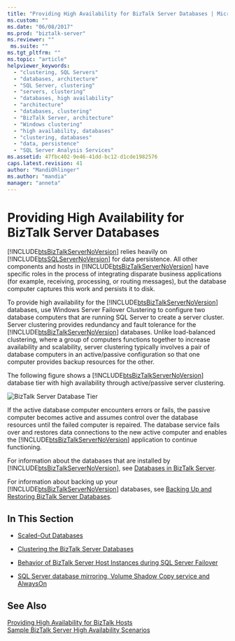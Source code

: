 ```yaml
---
title: "Providing High Availability for BizTalk Server Databases | Microsoft Docs"
ms.custom: ""
ms.date: "06/08/2017"
ms.prod: "biztalk-server"
ms.reviewer: ""
 ms.suite: ""
ms.tgt_pltfrm: ""
ms.topic: "article"
helpviewer_keywords: 
  - "clustering, SQL Servers"
  - "databases, architecture"
  - "SQL Server, clustering"
  - "servers, clustering"
  - "databases, high availability"
  - "architecture"
  - "databases, clustering"
  - "BizTalk Server, architecture"
  - "Windows clustering"
  - "high availability, databases"
  - "clustering, databases"
  - "data, persistence"
  - "SQL Server Analysis Services"
ms.assetid: 47fbc402-9e46-41dd-bc12-d1cde1982576
caps.latest.revision: 41
author: "MandiOhlinger"
ms.author: "mandia"
manager: "anneta"
---
```

# Providing High Availability for BizTalk Server Databases
[!INCLUDE[btsBizTalkServerNoVersion](../includes/btsbiztalkservernoversion-md.md)] relies heavily on [!INCLUDE[btsSQLServerNoVersion](../includes/btssqlservernoversion-md.md)] for data persistence. All other components and hosts in [!INCLUDE[btsBizTalkServerNoVersion](../includes/btsbiztalkservernoversion-md.md)] have specific roles in the process of integrating disparate business applications (for example, receiving, processing, or routing messages), but the database computer captures this work and persists it to disk.  
  
 To provide high availability for the [!INCLUDE[btsBizTalkServerNoVersion](../includes/btsbiztalkservernoversion-md.md)] databases, use Windows Server Failover Clustering to configure two database computers that are running SQL Server to create a server cluster. Server clustering provides redundancy and fault tolerance for the [!INCLUDE[btsBizTalkServerNoVersion](../includes/btsbiztalkservernoversion-md.md)] databases. Unlike load-balanced clustering, where a group of computers functions together to increase availability and scalability, server clustering typically involves a pair of database computers in an active/passive configuration so that one computer provides backup resources for the other.  
  
 The following figure shows a [!INCLUDE[btsBizTalkServerNoVersion](../includes/btsbiztalkservernoversion-md.md)] database tier with high availability through active/passive server clustering.  
  
 ![BizTalk Server Database Tier](../core/media/tdi-highava-sqlcluster.gif "TDI_HighAva_SQLCluster")  
  
 If the active database computer encounters errors or fails, the passive computer becomes active and assumes control over the database resources until the failed computer is repaired. The database service fails over and restores data connections to the new active computer and enables the [!INCLUDE[btsBizTalkServerNoVersion](../includes/btsbiztalkservernoversion-md.md)] application to continue functioning.  
  
 For information about the databases that are installed by [!INCLUDE[btsBizTalkServerNoVersion](../includes/btsbiztalkservernoversion-md.md)], see [Databases in BizTalk Server](../core/databases-in-biztalk-server.md).  
  
 For information about backing up your [!INCLUDE[btsBizTalkServerNoVersion](../includes/btsbiztalkservernoversion-md.md)] databases, see [Backing Up and Restoring BizTalk Server Databases](../core/backing-up-and-restoring-biztalk-server-databases.md).  
  
## In This Section  
  
-   [Scaled-Out Databases](../core/scaled-out-databases.md)  
  
-   [Clustering the BizTalk Server Databases](../core/clustering-the-biztalk-server-databases1.md)  
  
-   [Behavior of BizTalk Server Host Instances during SQL Server Failover](../core/behavior-of-biztalk-server-host-instances-during-sql-server-failover.md)  
  
-   [SQL Server database mirroring, Volume Shadow Copy service and AlwaysOn](../core/sql-server-database-mirroring-volume-shadow-copy-service-and-alwayson.md)  
  
## See Also  
 [Providing High Availability for BizTalk Hosts](../core/providing-high-availability-for-biztalk-hosts.md)   
 [Sample BizTalk Server High Availability Scenarios](../core/sample-biztalk-server-high-availability-scenarios.md)